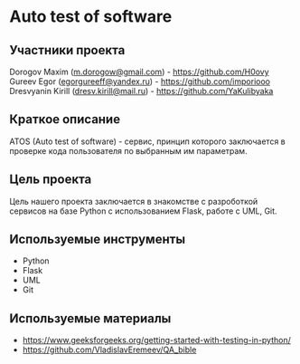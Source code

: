 # Auto test of software

## Участники проекта

Dorogov Maxim (m.dorogow@gmail.com) - https://github.com/H0ovy
Gureev Egor (egorgureeff@yandex.ru) - https://github.com/imporiooo
Dresvyanin Kirill (dresv.kirill@mail.ru) - https://github.com/YaKulibyaka

## Краткое описание
ATOS (Auto test of software) - сервис, принцип которого заключается в проверке кода пользователя по выбранным им параметрам.

## Цель проекта
Цель нашего проекта заключается в знакомстве с разроботкой сервисов на базе Python с использованием Flask, работе с UML, Git.

## Используемые инструменты
- Python
- Flask
- UML
- Git

## Используемые материалы
- https://www.geeksforgeeks.org/getting-started-with-testing-in-python/
- https://github.com/VladislavEremeev/QA_bible
